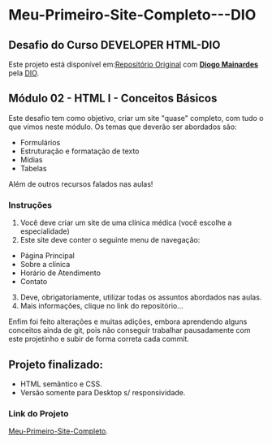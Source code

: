# Meu-Primeiro-Site-Completo---DIO #

## Desafio do Curso DEVELOPER HTML-DIO ##

Este projeto está disponível em:[Repositório Original](https://github.com/digitalinnovationone/trilha-html-modulo-2/blob/main/README.md) com **[Diogo Mainardes](https://github.com/diogomainardes)** pela [DIO](https://github.com/digitalinnovationone).

## Módulo 02 - HTML I - Conceitos Básicos ##

Este desafio tem como objetivo, criar um site "quase" completo, com tudo o que vimos neste módulo. Os temas que deverão ser abordados são:

* Formulários
* Estruturação e formatação de texto
* Mídias
* Tabelas

Além de outros recursos falados nas aulas!

### Instruções ###

1. Você deve criar um site de uma clínica médica (você escolhe a especialidade)
2. Este site deve conter o seguinte menu de navegação:

- Página Principal
- Sobre a clínica
- Horário de Atendimento
- Contato

3. Deve, obrigatoriamente, utilizar todas os assuntos abordados nas aulas.
4. Mais informações, clique no link do repositório...

Enfim foi feito alterações e muitas adições, embora aprendendo alguns conceitos ainda de git, pois não conseguir trabalhar pausadamente com este projetinho e subir de forma correta cada commit.

## Projeto finalizado: ##
- HTML semântico e CSS.
- Versão somente para Desktop  s/ responsividade.

### Link do Projeto ###
[Meu-Primeiro-Site-Completo](https://luizfcs35.github.io/Meu-Primeiro-Site-Completo---DIO/index.html).

